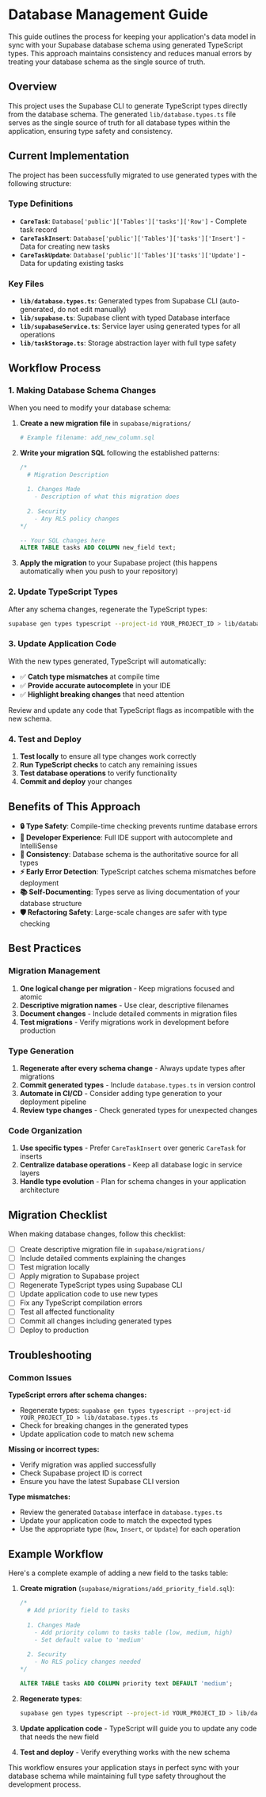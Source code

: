 # Database Management Guide

This guide outlines the process for keeping your application's data model in sync with your Supabase database schema using generated TypeScript types. This approach maintains consistency and reduces manual errors by treating your database schema as the single source of truth.

## Overview

This project uses the Supabase CLI to generate TypeScript types directly from the database schema. The generated `lib/database.types.ts` file serves as the single source of truth for all database types within the application, ensuring type safety and consistency.

## Current Implementation

The project has been successfully migrated to use generated types with the following structure:

### Type Definitions
- **`CareTask`**: `Database['public']['Tables']['tasks']['Row']` - Complete task record
- **`CareTaskInsert`**: `Database['public']['Tables']['tasks']['Insert']` - Data for creating new tasks
- **`CareTaskUpdate`**: `Database['public']['Tables']['tasks']['Update']` - Data for updating existing tasks

### Key Files
- **`lib/database.types.ts`**: Generated types from Supabase CLI (auto-generated, do not edit manually)
- **`lib/supabase.ts`**: Supabase client with typed Database interface
- **`lib/supabaseService.ts`**: Service layer using generated types for all operations
- **`lib/taskStorage.ts`**: Storage abstraction layer with full type safety

## Workflow Process

### 1. Making Database Schema Changes

When you need to modify your database schema:

1. **Create a new migration file** in `supabase/migrations/`
   ```bash
   # Example filename: add_new_column.sql
   ```

2. **Write your migration SQL** following the established patterns:
   ```sql
   /*
     # Migration Description
     
     1. Changes Made
       - Description of what this migration does
     
     2. Security
       - Any RLS policy changes
   */
   
   -- Your SQL changes here
   ALTER TABLE tasks ADD COLUMN new_field text;
   ```

3. **Apply the migration** to your Supabase project (this happens automatically when you push to your repository)

### 2. Update TypeScript Types

After any schema changes, regenerate the TypeScript types:

```bash
supabase gen types typescript --project-id YOUR_PROJECT_ID > lib/database.types.ts
```

### 3. Update Application Code

With the new types generated, TypeScript will automatically:
- ✅ **Catch type mismatches** at compile time
- ✅ **Provide accurate autocomplete** in your IDE
- ✅ **Highlight breaking changes** that need attention

Review and update any code that TypeScript flags as incompatible with the new schema.

### 4. Test and Deploy

1. **Test locally** to ensure all type changes work correctly
2. **Run TypeScript checks** to catch any remaining issues
3. **Test database operations** to verify functionality
4. **Commit and deploy** your changes

## Benefits of This Approach

- **🔒 Type Safety**: Compile-time checking prevents runtime database errors
- **🚀 Developer Experience**: Full IDE support with autocomplete and IntelliSense
- **🔄 Consistency**: Database schema is the authoritative source for all types
- **⚡ Early Error Detection**: TypeScript catches schema mismatches before deployment
- **📚 Self-Documenting**: Types serve as living documentation of your database structure
- **🛡️ Refactoring Safety**: Large-scale changes are safer with type checking

## Best Practices

### Migration Management
1. **One logical change per migration** - Keep migrations focused and atomic
2. **Descriptive migration names** - Use clear, descriptive filenames
3. **Document changes** - Include detailed comments in migration files
4. **Test migrations** - Verify migrations work in development before production

### Type Generation
1. **Regenerate after every schema change** - Always update types after migrations
2. **Commit generated types** - Include `database.types.ts` in version control
3. **Automate in CI/CD** - Consider adding type generation to your deployment pipeline
4. **Review type changes** - Check generated types for unexpected changes

### Code Organization
1. **Use specific types** - Prefer `CareTaskInsert` over generic `CareTask` for inserts
2. **Centralize database operations** - Keep all database logic in service layers
3. **Handle type evolution** - Plan for schema changes in your application architecture

## Migration Checklist

When making database changes, follow this checklist:

- [ ] Create descriptive migration file in `supabase/migrations/`
- [ ] Include detailed comments explaining the changes
- [ ] Test migration locally
- [ ] Apply migration to Supabase project
- [ ] Regenerate TypeScript types using Supabase CLI
- [ ] Update application code to use new types
- [ ] Fix any TypeScript compilation errors
- [ ] Test all affected functionality
- [ ] Commit all changes including generated types
- [ ] Deploy to production

## Troubleshooting

### Common Issues

**TypeScript errors after schema changes:**
- Regenerate types: `supabase gen types typescript --project-id YOUR_PROJECT_ID > lib/database.types.ts`
- Check for breaking changes in the generated types
- Update application code to match new schema

**Missing or incorrect types:**
- Verify migration was applied successfully
- Check Supabase project ID is correct
- Ensure you have the latest Supabase CLI version

**Type mismatches:**
- Review the generated `Database` interface in `database.types.ts`
- Update your application code to match the expected types
- Use the appropriate type (`Row`, `Insert`, or `Update`) for each operation

## Example Workflow

Here's a complete example of adding a new field to the tasks table:

1. **Create migration** (`supabase/migrations/add_priority_field.sql`):
   ```sql
   /*
     # Add priority field to tasks
     
     1. Changes Made
       - Add priority column to tasks table (low, medium, high)
       - Set default value to 'medium'
     
     2. Security
       - No RLS policy changes needed
   */
   
   ALTER TABLE tasks ADD COLUMN priority text DEFAULT 'medium';
   ```

2. **Regenerate types**:
   ```bash
   supabase gen types typescript --project-id YOUR_PROJECT_ID > lib/database.types.ts
   ```

3. **Update application code** - TypeScript will guide you to update any code that needs the new field

4. **Test and deploy** - Verify everything works with the new schema

This workflow ensures your application stays in perfect sync with your database schema while maintaining full type safety throughout the development process.
